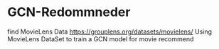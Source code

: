 # GCN-Redommneder
find MovieLens Data https://grouplens.org/datasets/movielens/
Using MovieLens DataSet to train a GCN model for movie recommend
